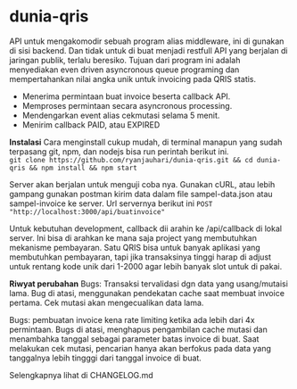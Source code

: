 # dunia-qris
API untuk mengakomodir sebuah program alias middleware, ini di gunakan di sisi backend. Dan tidak untuk di buat menjadi restfull API yang berjalan di jaringan publik, terlalu beresiko. 
Tujuan dari program ini adalah menyediakan even driven asyncronous queue programing dan mempertahankan nilai angka unik untuk invoicing pada QRIS statis. 
- Menerima permintaan buat invoice beserta callback API.
- Memproses permintaan secara asyncronous processing.
- Mendengarkan event alias cekmutasi selama 5 menit.
- Menirim callback PAID, atau EXPIRED


**Instalasi**
Cara menginstall cukup mudah, di terminal manapun yang sudah terpasang git, npm, dan nodejs bisa run perintah berikut ini.\
``git clone https://github.com/ryanjauhari/dunia-qris.git && cd dunia-qris && npm install && npm start``

Server akan berjalan untuk menguji coba nya. Gunakan cURL, atau lebih gampang gunakan postman kirim data dalam file sampel-data.json atau sampel-invoice ke server. 
Url servernya berikut ini 
``POST "http://localhost:3000/api/buatinvoice"``

Untuk kebutuhan development, callback dii arahin ke /api/callback di lokal server. Ini bisa di arahkan ke mana saja project yang membutuhkan
mekanisme pembayaran. Satu QRIS bisa untuk banyak aplikasi yang membutuhkan pembayaran, tapi jika transaksinya tinggi harap di adjust untuk rentang kode unik dari 1-2000 agar lebih banyak slot untuk di pakai.


**Riwyat perubahan**
Bugs: Transaksi tervalidasi dgn data yang usang/mutaisi lama.
Bug di atasi, menggunakan pendekatan cache  saat membuat invoice pertama. Cek mutasi akan mengecualikan data lama.

Bugs: pembuatan invoice kena rate limiting ketika ada lebih dari 4x permintaan.
Bugs di atasi, menghapus pengambilan cache mutasi dan menambahka tanggal sebagai parameter batas invoice di buat. Saat melakukan cek mutasi, pencarian hanya akan berfokus pada data yang tanggalnya lebih tingggi dari tanggal invoice di buat. 

Selengkapnya lihat di CHANGELOG.md